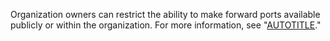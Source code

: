 Organization owners can restrict the ability to make forward ports available publicly or within the organization. For more information, see "[AUTOTITLE](/codespaces/managing-codespaces-for-your-organization/restricting-the-visibility-of-forwarded-ports)."
